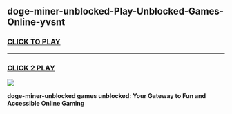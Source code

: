 
## doge-miner-unblocked-Play-Unblocked-Games-Online-yvsnt
<h3>
<a href="https://premium76.site?title=doge-miner-unblocked&ref=25A">CLICK TO PLAY</a></h3>
<hr>

<h3>
<a href="https://premium76.site?title=doge-miner-unblocked&ref=25A">CLICK 2 PLAY</a>
  
</h3>

<a href="https://premium76.site?title=doge-miner-unblocked&ref=25A"><img src="https://clearcache.store/games.png"></a>


**doge-miner-unblocked games unblocked: Your Gateway to Fun and Accessible Online Gaming**
